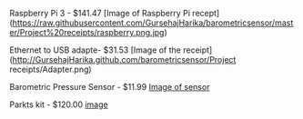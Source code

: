 Raspberry Pi 3  - $141.47 [Image of Raspberry Pi recept] (https://raw.githubusercontent.com/GursehajHarika/barometricsensor/master/Project%20receipts/raspberry.png.jpg)
       

Ethernet to USB adapte- $31.53 [Image of the receipt](http://GursehajHarika.github.com/barometricsensor/Project receipts/Adapter.png)   

Barometric Pressure Sensor - $11.99 [Image of sensor ](https://raw.githubusercontent.com/GursehajHarika/barometricsensor/master/Project%20receipts/reciept%20sensor.png)   

Parkts kit - $120.00 
[image](https://raw.githubusercontent.com/GursehajHarika/barometricsensor/master/Project%20receipts/20181002_175841.jpg)
